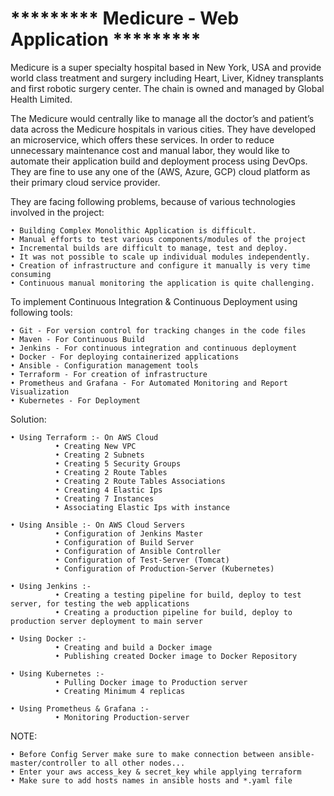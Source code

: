 # ********* Medicure - Web Application *********

Medicure is a super specialty hospital based in New York, USA and provide world class treatment and surgery including Heart, Liver, Kidney transplants and first robotic surgery center. The chain is owned and managed by Global Health Limited.

The Medicure would centrally like to manage all the doctor’s and patient’s data across the Medicure hospitals in various cities. They have developed an microservice, which offers these services. In order to reduce unnecessary maintenance cost and manual labor, they would like to automate their application build and deployment process using DevOps. They are fine to use any one of the (AWS, Azure, GCP) cloud platform as their primary cloud service provider.

They are facing following problems, because of various technologies involved in the project:

    • Building Complex Monolithic Application is difficult.
    • Manual efforts to test various components/modules of the project
    • Incremental builds are difficult to manage, test and deploy.
    • It was not possible to scale up individual modules independently.
    • Creation of infrastructure and configure it manually is very time consuming
    • Continuous manual monitoring the application is quite challenging.

To implement Continuous Integration & Continuous Deployment using following tools:

    • Git - For version control for tracking changes in the code files
    • Maven - For Continuous Build 
    • Jenkins - For continuous integration and continuous deployment
    • Docker - For deploying containerized applications
    • Ansible - Configuration management tools
    • Terraform - For creation of infrastructure
    • Prometheus and Grafana - For Automated Monitoring and Report Visualization
    • Kubernetes - For Deployment

Solution: 

    • Using Terraform :- On AWS Cloud 
              • Creating New VPC
              • Creating 2 Subnets
              • Creating 5 Security Groups
              • Creating 2 Route Tables
              • Creating 2 Route Tables Associations
              • Creating 4 Elastic Ips
              • Creating 7 Instances
              • Associating Elastic Ips with instance
  
    • Using Ansible :- On AWS Cloud Servers
              • Configuration of Jenkins Master
              • Configuration of Build Server
              • Configuration of Ansible Controller
              • Configuration of Test-Server (Tomcat)
              • Configuration of Production-Server (Kubernetes)
  
    • Using Jenkins :-
              • Creating a testing pipeline for build, deploy to test server, for testing the web applications
              • Creating a production pipeline for build, deploy to production server deployment to main server
  
    • Using Docker :-
              • Creating and build a Docker image
              • Publishing created Docker image to Docker Repository
  
    • Using Kubernetes :-
              • Pulling Docker image to Production server
              • Creating Minimum 4 replicas
  
    • Using Prometheus & Grafana :- 
              • Monitoring Production-server
            
NOTE: 

    • Before Config Server make sure to make connection between ansible-master/controller to all other nodes... 
    • Enter your aws access_key & secret_key while applying terraform 
    • Make sure to add hosts names in ansible hosts and *.yaml file
